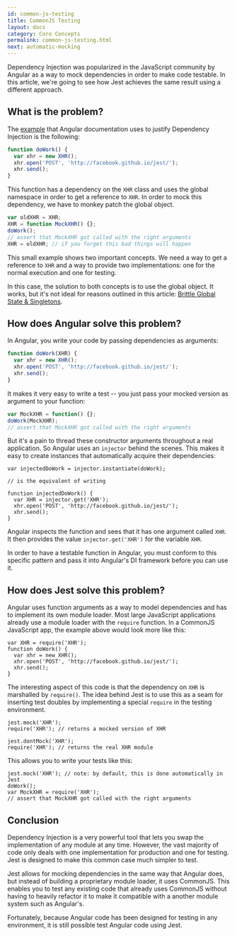 ```yaml
---
id: common-js-testing
title: CommonJS Testing
layout: docs
category: Core Concepts
permalink: common-js-testing.html
next: automatic-mocking
---
```


Dependency Injection was popularized in the JavaScript community by Angular as a
way to mock dependencies in order to make code testable. In this article, we're
going to see how Jest achieves the same result using a different approach.

What is the problem?
--------------------

The [example](https://docs.angularjs.org/guide/unit-testing#dependency-injection) that Angular documentation uses to justify Dependency Injection is the following:

```javascript
function doWork() {
  var xhr = new XHR();
  xhr.open('POST', 'http://facebook.github.io/jest/');
  xhr.send();
}
```

This function has a dependency on the `XHR` class and uses the global namespace
in order to get a reference to `XHR`. In order to mock this dependency, we have
to monkey patch the global object.

```javascript
var oldXHR = XHR;
XHR = function MockXHR() {};
doWork();
// assert that MockXHR got called with the right arguments
XHR = oldXHR; // if you forget this bad things will happen
```

This small example shows two important concepts. We need a way to get a
reference to `XHR` and a way to provide two implementations: one for the normal
execution and one for testing.

In this case, the solution to both concepts is to use the global object. It
works, but it's not ideal for reasons outlined in this article: [Brittle Global State & Singletons](http://misko.hevery.com/code-reviewers-guide/flaw-brittle-global-state-singletons/).


How does Angular solve this problem?
------------------------------------

In Angular, you write your code by passing dependencies as arguments:

```javascript
function doWork(XHR) {
  var xhr = new XHR();
  xhr.open('POST', 'http://facebook.github.io/jest/');
  xhr.send();
}
```

It makes it very easy to write a test -- you just pass your mocked version as
argument to your function:

```javascript
var MockXHR = function() {};
doWork(MockXHR);
// assert that MockXHR got called with the right arguments
```

But it's a pain to thread these constructor arguments throughout a real
application. So Angular uses an `injector` behind the scenes. This makes it
easy to create instances that automatically acquire their dependencies:

```
var injectedDoWork = injector.instantiate(doWork);

// is the equivalent of writing

function injectedDoWork() {
  var XHR = injector.get('XHR');
  xhr.open('POST', 'http://facebook.github.io/jest/');
  xhr.send();
}
```

Angular inspects the function and sees that it has one argument called `XHR`.
It then provides the value `injector.get('XHR')` for the variable `XHR`.

In order to have a testable function in Angular, you must conform to this
specific pattern and pass it into Angular's DI framework before you can use it.


How does Jest solve this problem?
---------------------------------

Angular uses function arguments as a way to model dependencies and has to
implement its own module loader. Most large JavaScript applications already use
a module loader with the `require` function. In a CommonJS JavaScript app, the
example above would look more like this:

```
var XHR = require('XHR');
function doWork() {
  var xhr = new XHR();
  xhr.open('POST', 'http://facebook.github.io/jest/');
  xhr.send();
}
```

The interesting aspect of this code is that the dependency on `XHR` is
marshalled by `require()`. The idea behind Jest is to use this as a seam for
inserting test doubles by implementing a special `require` in the testing
environment.

```
jest.mock('XHR');
require('XHR'); // returns a mocked version of XHR

jest.dontMock('XHR');
require('XHR'); // returns the real XHR module
```

This allows you to write your tests like this:

```
jest.mock('XHR'); // note: by default, this is done automatically in Jest
doWork();
var MockXHR = require('XHR');
// assert that MockXHR got called with the right arguments
```

Conclusion
----------

Dependency Injection is a very powerful tool that lets you swap the
implementation of any module at any time. However, the vast majority of code
only deals with one implementation for production and one for testing. Jest is
designed to make this common case much simpler to test.

Jest allows for mocking dependencies in the same way that Angular does, but
instead of building a proprietary module loader, it uses CommonJS. This enables
you to test any existing code that already uses CommonJS without having to
heavily refactor it to make it compatible with a another module system such as
Angular's.

Fortunately, because Angular code has been designed for testing in any
environment, it is still possible test Angular code using Jest.


